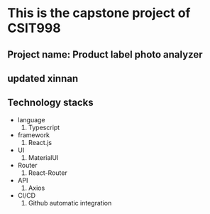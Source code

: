 # This is the capstone project of CSIT998

## Project name: Product label photo analyzer

## updated xinnan 

## Technology stacks

- language
  1. Typescript
- framework
  1. React.js
- UI
  1. MaterialUI
- Router
  1. React-Router
- API
  1. Axios
- CI/CD
  1. Github automatic integration
     
